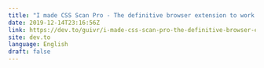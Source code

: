```yaml
---
title: "I made CSS Scan Pro - The definitive browser extension to work with web design."
date: 2019-12-14T23:16:56Z
link: https://dev.to/guivr/i-made-css-scan-pro-the-definitive-browser-extension-to-work-with-web-design-4b15?utm_medium=RSS&utm_source=news.12bit.vn
site: dev.to
language: English
draft: false
---
```

